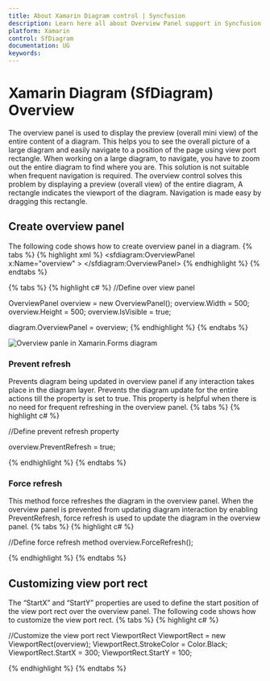 ```yaml
---
title: About Xamarin Diagram control | Syncfusion
description: Learn here all about Overview Panel support in Syncfusion Xamarin Diagram (SfDiagram) control and more.
platform: Xamarin
control: SfDiagram
documentation: UG
keywords: 
---
```

# Xamarin Diagram (SfDiagram) Overview
The overview panel is used to display the preview (overall mini view) of the entire content of a diagram. This helps you to see the overall picture of a large diagram and easily navigate to a position of the page using view port rectangle.
When working on a large diagram, to navigate, you have to zoom out the entire diagram to find where you are. This solution is not suitable when frequent navigation is required.
The overview control solves this problem by displaying a preview (overall view) of the entire diagram, A rectangle indicates the viewport of the diagram. Navigation is made easy by dragging this rectangle. 

## Create overview panel 
The following code shows how to create overview panel in a diagram.
{% tabs %}
{% highlight xml %}
       <sfdiagram:OverviewPanel x:Name="overview" >
       </sfdiagram:OverviewPanel>
{% endhighlight %}
{% endtabs %}

{% tabs %}
{% highlight c# %}
//Define over view panel 

OverviewPanel overview = new OverviewPanel();
overview.Width = 500;
overview.Height = 500;
overview.IsVisible = true;

diagram.OverviewPanel = overview;
{% endhighlight %}
{% endtabs %}

![Overview panle in Xamarin.Forms diagram](OverviewPanel_images/OverviewPanel.gif)

### Prevent refresh
Prevents diagram being updated in overview panel if any interaction takes place in the diagram layer. Prevents the diagram update for the entire actions till the property is set to true. This property is helpful when there is no need for frequent refreshing in the overview panel.
{% tabs %}
{% highlight c# %}

  //Define prevent refresh property 

  overview.PreventRefresh = true;

{% endhighlight %}
{% endtabs %}

### Force refresh 
This method force refreshes the diagram in the overview panel. When the overview panel is prevented from updating diagram interaction by enabling PreventRefresh, force refresh is used to update the diagram in the overview panel. 
{% tabs %}
{% highlight c# %}

  //Define force refresh method 
   overview.ForceRefresh();

{% endhighlight %}
{% endtabs %}

## Customizing view port rect 
The “StartX” and “StartY” properties are used to define the start position of the view port rect over the overview panel. The following code shows how to customize the view port rect.
{% tabs %}
{% highlight c# %}

 //Customize the view port rect 
  ViewportRect ViewportRect = new ViewportRect(overview);
  ViewportRect.StrokeColor = Color.Black;
  ViewportRect.StartX = 300;
  ViewportRect.StartY = 100;

{% endhighlight %}
{% endtabs %}

